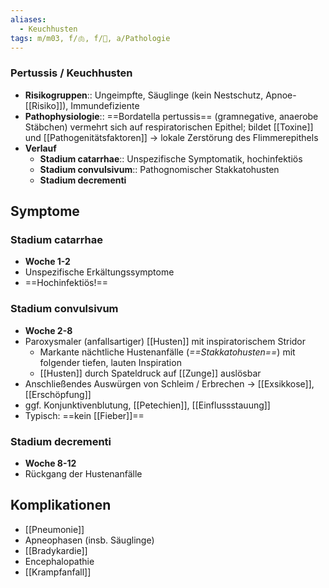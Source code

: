 ```yaml
---
aliases:
  - Keuchhusten
tags: m/m03, f/🫁, f/🦠, a/Pathologie
---
```

### Pertussis / Keuchhusten 
- **Risikogruppen**:: Ungeimpfte, Säuglinge (kein Nestschutz, Apnoe-[[Risiko]]), Immundefiziente
- **Pathophysiologie**:: ==Bordatella pertussis== (gramnegative, anaerobe Stäbchen) vermehrt sich auf respiratorischen Epithel; bildet [[Toxine]] und [[Pathogenitätsfaktoren]] → lokale Zerstörung des Flimmerepithels
- **Verlauf**
	- **Stadium catarrhae**:: Unspezifische Symptomatik, hochinfektiös
	- **Stadium convulsivum**:: Pathognomischer Stakkatohusten
	- **Stadium decrementi**

## Symptome
### Stadium catarrhae
- **Woche 1-2**
- Unspezifische Erkältungssymptome
- ==Hochinfektiös!==
### Stadium convulsivum
- **Woche 2-8**
- Paroxysmaler (anfallsartiger) [[Husten]] mit inspiratorischem Stridor
	- Markante nächtliche Hustenanfälle (*==Stakkatohusten==*) mit folgender tiefen, lauten Inspiration
	- [[Husten]] durch Spateldruck auf [[Zunge]] auslösbar
- Anschließendes Auswürgen von Schleim / Erbrechen → [[Exsikkose]], [[Erschöpfung]]
- ggf. Konjunktivenblutung, [[Petechien]], [[Einflussstauung]]
- Typisch: ==kein [[Fieber]]==
### Stadium decrementi
- **Woche 8-12**
- Rückgang der Hustenanfälle

## Komplikationen
- [[Pneumonie]]
- Apneophasen (insb. Säuglinge)
- [[Bradykardie]]
- Encephalopathie
- [[Krampfanfall]]